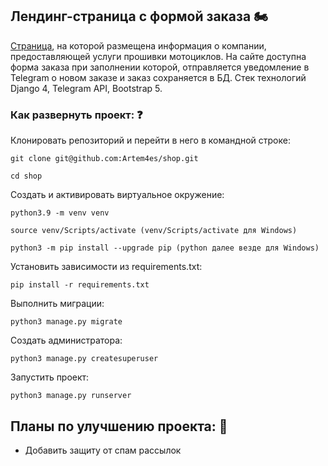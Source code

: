 ## Лендинг-страница с формой заказа :motorcycle:
[Страница](https://turbotyoma.ru), на которой размещена информация о компании, предоставляющей услуги прошивки мотоциклов. На сайте доступна форма заказа при заполнении которой, отправляется уведомление в Telegram о новом заказе и заказ сохраняется в БД. Стек технологий Django 4, Telegram API, Bootstrap 5.


### Как развернуть проект: :question:

Клонировать репозиторий и перейти в него в командной строке:

```
git clone git@github.com:Artem4es/shop.git
```

```
cd shop
```

Cоздать и активировать виртуальное окружение:

```
python3.9 -m venv venv
```

```
source venv/Scripts/activate (venv/Scripts/activate для Windows)
```

```
python3 -m pip install --upgrade pip (python далее везде для Windows)
```

Установить зависимости из requirements.txt:

```
pip install -r requirements.txt
```

Выполнить миграции:
```
python3 manage.py migrate  
```

Создать администратора:
```
python3 manage.py createsuperuser
```

Запустить проект:

```
python3 manage.py runserver
```

## Планы по улучшению проекта: :rocket:

- Добавить защиту от спам рассылок


